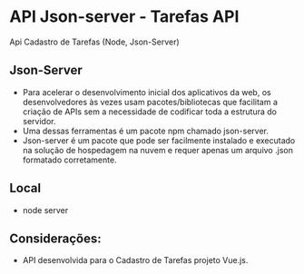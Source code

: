 # API Json-server - Tarefas API

Api Cadastro de Tarefas (Node, Json-Server)

## Json-Server
- Para acelerar o desenvolvimento inicial dos aplicativos da web, os desenvolvedores às vezes usam pacotes/bibliotecas que facilitam a criação de APIs sem a necessidade de codificar toda a estrutura do servidor.
- Uma dessas ferramentas é um pacote npm chamado json-server.
- Json-server é um pacote que pode ser facilmente instalado e executado na solução de hospedagem na nuvem e requer apenas um arquivo .json formatado corretamente.

## Local
- node server

## Considerações:
- API desenvolvida para o Cadastro de Tarefas projeto Vue.js.
